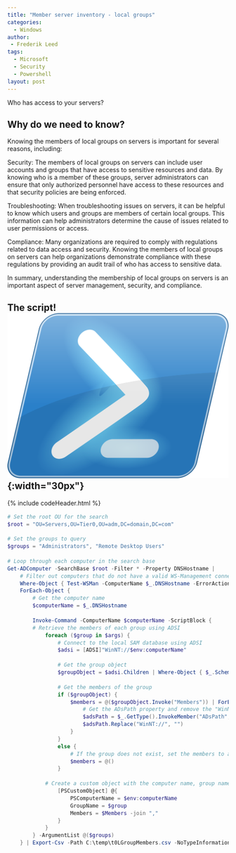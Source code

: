 ```yaml
---
title: "Member server inventory - local groups"
categories:
  - Windows
author:
 - Frederik Leed
tags:
  - Microsoft
  - Security
  - Powershell
layout: post  
---
```


Who has access to your servers?

## Why do we need to know?

Knowing the members of local groups on servers is important for several reasons, including:

Security: The members of local groups on servers can include user accounts and groups that have access to sensitive resources and data. By knowing who is a member of these groups, server administrators can ensure that only authorized personnel have access to these resources and that security policies are being enforced.

Troubleshooting: When troubleshooting issues on servers, it can be helpful to know which users and groups are members of certain local groups. This information can help administrators determine the cause of issues related to user permissions or access.

Compliance: Many organizations are required to comply with regulations related to data access and security. Knowing the members of local groups on servers can help organizations demonstrate compliance with these regulations by providing an audit trail of who has access to sensitive data.

In summary, understanding the membership of local groups on servers is an important aspect of server management, security, and compliance.

## The script! ![powershell](/assets/images/powershell.png){:width="30px"}

{% include codeHeader.html %}

```powershell
# Set the root OU for the search
$root = "OU=Servers,OU=Tier0,OU=adm,DC=domain,DC=com"

# Set the groups to query
$groups = "Administrators", "Remote Desktop Users"

# Loop through each computer in the search base
Get-ADComputer -SearchBase $root -Filter * -Property DNSHostname |
    # Filter out computers that do not have a valid WS-Management connection
    Where-Object { Test-WSMan -ComputerName $_.DNSHostname -ErrorAction SilentlyContinue } |
    ForEach-Object {
        # Get the computer name
        $computerName = $_.DNSHostname

        Invoke-Command -ComputerName $computerName -ScriptBlock {
        # Retrieve the members of each group using ADSI
            foreach ($group in $args) {
                # Connect to the local SAM database using ADSI
                $adsi = [ADSI]"WinNT://$env:computerName"
            
                # Get the group object
                $groupObject = $adsi.Children | Where-Object { $_.SchemaClassName -eq 'group' -and $_.Name -eq $group }

                # Get the members of the group
                if ($groupObject) {
                    $members = @($groupObject.Invoke("Members")) | ForEach-Object {
                        # Get the ADsPath property and remove the "WinNT://" prefix
                        $adsPath = $_.GetType().InvokeMember("ADsPath", 'GetProperty', $null, $_, $null)
                        $adsPath.Replace("WinNT://", "")
                    }
                }
                else {
                    # If the group does not exist, set the members to an empty array
                    $members = @()
                }
        
            # Create a custom object with the computer name, group name, and comma-separated list of group members
                [PSCustomObject] @{
                    PSComputerName = $env:computerName
                    GroupName = $group
                    Members = $Members -join ","
                }
            }
        } -ArgumentList @($groups)
    } | Export-Csv -Path C:\temp\t0LGroupMembers.csv -NoTypeInformation -NoClobber -Encoding UTF8
```
